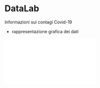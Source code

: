 # DataLab

Informazioni sui contagi Covid-19
* rappresentazione grafica dei dati

![](./grafico-Sicilia.pdf)
